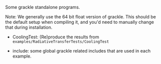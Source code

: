 Some grackle standalone programs.

Note: We generally use the 64 bit float version of grackle. This should be the
default setup when compiling it, and you'd need to manually change that during
installation. 

- CoolingTest: (Re)produce the results from `examples/RadiativeTransferTests/CoolingTest`

- include: some global grackle related includes that are used in each example.
